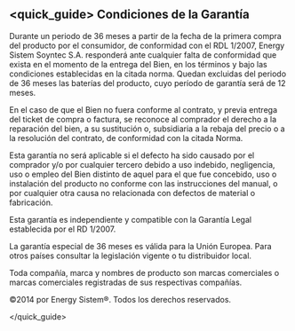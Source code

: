 ## <quick_guide>  Condiciones de la Garantía

Durante un periodo de 36 meses a partir de la fecha de la primera compra del producto por el consumidor, de conformidad con el RDL 1/2007, Energy Sistem Soyntec S.A. responderá ante cualquier falta de conformidad que exista en el momento de la entrega del Bien, en los términos y bajo las condiciones establecidas en la citada norma. Quedan excluidas del periodo de 36 meses las baterías del producto, cuyo período de garantía será de 12 meses.

En el caso de que el Bien no fuera conforme al contrato, y previa entrega del ticket de compra o factura, se reconoce al comprador el derecho a la reparación del bien, a su sustitución o, subsidiaria a la rebaja del precio o a la resolución del contrato, de conformidad con la citada Norma.

Esta garantía no será aplicable si el defecto ha sido causado por el comprador y/o por cualquier tercero debido a uso indebido, negligencia, uso o empleo del Bien distinto de aquel para el que fue concebido, uso o instalación del producto no conforme con las instrucciones del manual, o por cualquier otra causa no relacionada con defectos de material o fabricación.

Esta garantía es independiente y compatible con la Garantía Legal establecida por el RD 1/2007.

La garantía especial de 36 meses es válida para la Unión Europea. Para otros países consultar la legislación vigente o tu distribuidor local.

Toda compañía, marca y nombres de producto son marcas comerciales o marcas comerciales registradas de sus respectivas compañías.

©2014 por Energy Sistem®. Todos los derechos reservados.

</quick_guide>
